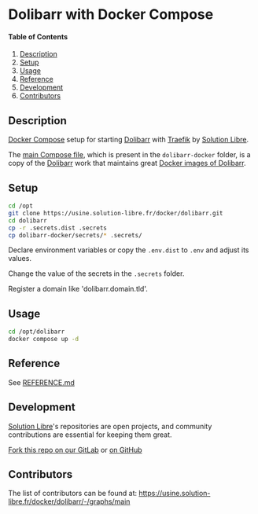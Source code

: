 # Dolibarr with Docker Compose

<!-- markdownlint-disable-next-line MD001 -->
#### Table of Contents

1. [Description](#description)
2. [Setup](#setup)
3. [Usage](#usage)
4. [Reference](#reference)
5. [Development](#development)
6. [Contributors](#contributors)

## Description

[Docker Compose](https://docs.docker.com/compose/) setup for starting [Dolibarr](https://www.dolibarr.org/)
with [Traefik](https://traefik.io/) by [Solution Libre].

The [main Compose file](https://usine.solution-libre.fr/docker/dolibarr/-/blob/main/dolibarr-docker/compose.yaml),
which is present in the `dolibarr-docker` folder, is a copy of the [Dolibarr](https://github.com/Dolibarr)
work that maintains great [Docker images of Dolibarr](https://github.com/Dolibarr/dolibarr-docker).

## Setup

```sh
cd /opt
git clone https://usine.solution-libre.fr/docker/dolibarr.git
cd dolibarr
cp -r .secrets.dist .secrets
cp dolibarr-docker/secrets/* .secrets/
```

Declare environment variables or copy the `.env.dist` to `.env` and adjust its values.

Change the value of the secrets in the `.secrets` folder.

Register a domain like 'dolibarr.domain.tld'.

## Usage

```sh
cd /opt/dolibarr
docker compose up -d
```

## Reference

See [REFERENCE.md](./REFERENCE.md)

## Development

[Solution Libre]'s repositories are open projects,
and community contributions are essential for keeping them great.

[Fork this repo on our GitLab](https://usine.solution-libre.fr/docker/dolibarr/-/forks/new) or
[on GitHub](https://github.com/solution-libre/docker-dolibarr/fork)

## Contributors

The list of contributors can be found at: <https://usine.solution-libre.fr/docker/dolibarr/-/graphs/main>

[Solution Libre]: https://www.solution-libre.fr
